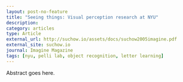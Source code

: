 ```yaml
---
layout: post-no-feature
title: "Seeing things: Visual perception research at NYU"
description:
category: articles
type: Article
external_url: http://suchow.io/assets/docs/suchow2005imagine.pdf
external_site: suchow.io
journal: Imagine Magazine
tags: [nyu, pelli lab, object recognition, letter learning]
---
```


Abstract goes here.

